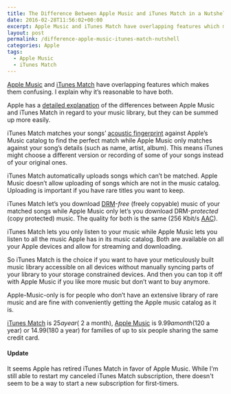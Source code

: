 ```yaml
---
title: The Difference Between Apple Music and iTunes Match in a Nutshell
date: 2016-02-28T11:56:02+00:00
excerpt: Apple Music and iTunes Match have overlapping features which makes them confusing. I explain why it's reasonable to have both.
layout: post
permalink: /difference-apple-music-itunes-match-nutshell
categories: Apple
tags:
  - Apple Music
  - iTunes Match
---
```

[Apple Music](https://www.apple.com/music/) and [iTunes Match](https://www.apple.com/itunes/itunes-match/) have overlapping features which makes them confusing. I explain why it’s reasonable to have both.

Apple has a [detailed explanation](https://web.archive.org/web/20161015165546/https://support.apple.com/en-us/HT204962) of the differences between Apple Music and iTunes Match in regard to your music library, but they can be summed up more easily.

iTunes Match matches your songs’ [acoustic fingerprint](https://en.wikipedia.org/wiki/Acoustic_fingerprint) against Apple’s Music catalog to find the perfect match while Apple Music only matches against your song’s details (such as name, artist, album). This means iTunes might choose a different version or recording of some of your songs instead of your original ones.

iTunes Match automatically uploads songs which can’t be matched. Apple Music doesn’t allow uploading of songs which are not in the music catalog. Uploading is important if you have rare titles you want to keep.

iTunes Match let’s you download [DRM](https://en.wikipedia.org/wiki/Digital_rights_management)-_free_ (freely copyable) music of your matched songs while Apple Music only let’s you download DRM-_protected_ (copy protected) music. The quality for both is the same (256 Kbit/s [AAC](https://en.wikipedia.org/wiki/Advanced_Audio_Coding)).

iTunes Match lets you only listen to your music while Apple Music lets you listen to all the music Apple has in its music catalog. Both are available on all your Apple devices and allow for streaming and downloading.

So iTunes Match is the choice if you want to have your meticulously built music library accessible on all devices without manually syncing parts of your library to your storage constrained devices. And then you can top it off with Apple Music if you like more music but don’t want to buy anymore.

Apple-Music-only is for people who don’t have an extensive library of rare music and are fine with conveniently getting the Apple music catalog as it is.

[iTunes Match](https://web.archive.org/web/20160829040842/https://www.apple.com/itunes/itunes-match/) is $25 a year (~$2 a month), [Apple Music](https://www.apple.com/music/) is $9.99 a month ($120 a year) or $14.99 ($180 a year) for families of up to six people sharing the same credit card.

#### Update

It seems Apple has retired iTunes Match in favor of Apple Music. While I'm still able to restart my canceled iTunes Match subscription, there doesn't seem to be a way to start a new subscription for first-timers.